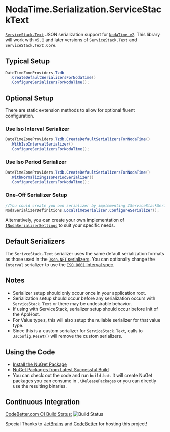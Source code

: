 NodaTime.Serialization.ServiceStackText
=======================================

[`ServiceStack.Text`](https://github.com/ServiceStack/ServiceStack.Text) JSON serialization support for [`NodaTime v2`](http://nodatime.org/). This library will work with `v5.0` and later versions of `ServiceStack.Text` and `ServiceStack.Text.Core`.

## Typical Setup
```cs 
DateTimeZoneProviders.Tzdb
  .CreateDefaultSerializersForNodaTime()
  .ConfigureSerializersForNodaTime();
```

## Optional Setup
There are static extension methods to allow for optional fluent configuration.

### Use Iso Interval Serializer
```cs 
DateTimeZoneProviders.Tzdb.CreateDefaultSerializersForNodaTime()
  .WithIsoIntervalSerializer()
  .ConfigureSerializersForNodaTime();
```

### Use Iso Period Serializer
```cs
DateTimeZoneProviders.Tzdb.CreateDefaultSerializersForNodaTime()
  .WithNormalizingIsoPeriodSerializer()
  .ConfigureSerializersForNodaTime();
```

### One-Off Serializer Setup
```cs 
//You could create you own serializer by implementing IServiceStackSerializer<T>
NodaSerializerDefinitions.LocalTimeSerializer.ConfigureSerializer();
```

Alternatively, you can create your own implementation of [`INodaSerializerSettings`](https://github.com/AnthonyCarl/NodaTime.Serialization.ServiceStackText/blob/master/src/NodaTime.Serialization.ServiceStackText/INodaSerializerSettings.cs) to suit your specific needs.

## Default Serializers
The `SerivceStack.Text` serializer uses the same default serialization formats as those used in the [`Json.NET` serializers](http://nodatime.org/1.2.x/userguide/serialization.html). You can optionally change the `Interval` serializer to use the [`ISO 8601` Interval spec](http://en.wikipedia.org/wiki/ISO_8601#Time_intervals).



## Notes
- Serializer setup should only occur once in your application root.
- Serialization setup should occur before any serialization occurs with `ServiceStack.Text` or there may be undesirable behavior.
- If using with ServiceStack, serializer setup should occur before Init of the AppHost.
- For Value types, this will also setup the nullable serializer for that value type.
- Since this is a custom serializer for `ServiceStack.Text`, calls to `JsConfig.Reset()` will remove the custom serializers.

## Using the Code

* [Install the NuGet Package](https://nuget.org/packages/NodaTime.Serialization.ServiceStackText)
* [NuGet Packages from Latest Successful Build](http://teamcity.codebetter.com/viewLog.html?buildId=lastSuccessful&buildTypeId=bt1209&tab=artifacts)
* You can check out the code and run `build.bat`. It will create NuGet packages you can consume in `.\ReleasePackages` or you can directly use the resulting binaries. 
 
## Continuous Integration
[CodeBetter.com CI Build Status:](http://teamcity.codebetter.com/viewType.html?buildTypeId=bt1209&guest=1) ![Build Status](http://teamcity.codebetter.com/app/rest/builds/buildType:(id:bt1209)/statusIcon)

Special Thanks to [JetBrains](http://www.jetbrains.com/teamcity) and [CodeBetter](http://codebetter.com/codebetter-ci/) for hosting this project!
